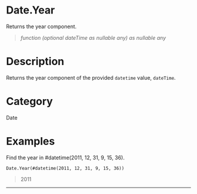 ﻿# Date.Year
Returns the year component.
> _function (optional dateTime as nullable any) as nullable any_
# Description 
Returns the year component of the provided <code>datetime</code> value, <code>dateTime</code>.
# Category 
Date
# Examples 
Find the year in #datetime(2011, 12, 31, 9, 15, 36).
```
Date.Year(#datetime(2011, 12, 31, 9, 15, 36))
```
> 2011
***
